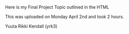 
Here is my Final Project Topic outlined in the HTML 

This was uploaded on Monday April 2nd and took 2 hours. 

Yuuta Rikki Kendall (yrk3)
